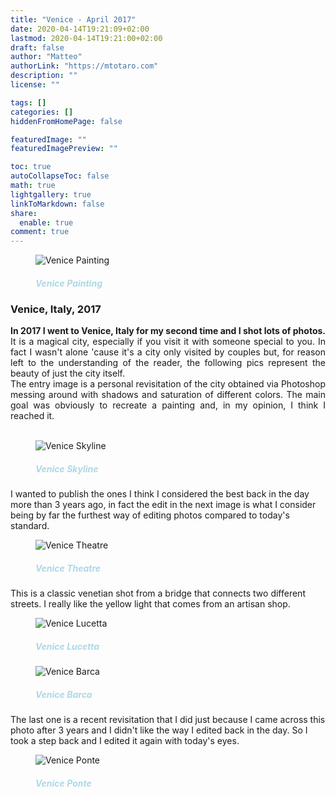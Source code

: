 ```yaml
---
title: "Venice - April 2017"
date: 2020-04-14T19:21:09+02:00
lastmod: 2020-04-14T19:21:00+02:00
draft: false
author: "Matteo"
authorLink: "https://mtotaro.com"
description: ""
license: ""

tags: []
categories: []
hiddenFromHomePage: false

featuredImage: ""
featuredImagePreview: ""

toc: true
autoCollapseToc: false
math: true
lightgallery: true
linkToMarkdown: false
share:
  enable: true
comment: true
---
```


<!--more-->
<figure>
    <img src="/images/uploads/Venice4.jpg" alt="Venice Painting" style="">
    <figcaption> <h5 style="color:lightblue;">Venice Painting</h5> </figcaption>
</figure>

<h3> Venice, Italy, 2017 </h3>

<p style="text-align:justify;">
<strong>In 2017 I went to Venice, Italy for my second time and I shot lots of photos.</strong> It is a magical city, especially if you visit it with someone special to you. In fact I wasn't alone 'cause it's a city only visited by couples but, for reason left to the understanding of the reader, the following pics represent the beauty of just the city itself. <br>
The entry image is a personal revisitation of the city obtained via Photoshop messing around with shadows and saturation of different colors. The main goal was obviously to recreate a painting and, in my opinion, I think I reached it.<br><br>

<figure>
    <img src="/images/uploads/Venice9.jpg" alt="Venice Skyline" style="">
    <figcaption> <h5 style="color:lightblue;">Venice Skyline</h5> </figcaption>
</figure>

I wanted to publish the ones I think I considered the best back in the day more than 3 years ago, in fact the edit in the next image is what I consider being by far the furthest way of editing photos compared to today's standard.

<figure>
    <img src="/images/uploads/Venice2.jpg" alt="Venice Theatre" style="">
    <figcaption> <h5 style="color:lightblue;">Venice Theatre</h5> </figcaption>
</figure>

This is a classic venetian shot from a bridge that connects two different streets. I really like the yellow light that comes from an artisan shop.

<figure>
    <img src="/images/uploads/Venice7.jpg" alt="Venice Lucetta" style="">
    <figcaption> <h5 style="color:lightblue;">Venice Lucetta</h5> </figcaption>
</figure>

<figure>
    <img src="/images/uploads/Venice5.jpg" alt="Venice Barca" style="">
    <figcaption> <h5 style="color:lightblue;">Venice Barca</h5> </figcaption>
</figure>
The last one is a recent revisitation that I did just because I came across this photo after 3 years and I didn't like the way I edited back in the day. So I took a step back and I edited it again with today's eyes.
<figure>
    <img src="/images/uploads/VeniceRivisitata.jpg" alt="Venice Ponte" style="">
    <figcaption> <h5 style="color:lightblue;">Venice Ponte</h5> </figcaption>
</figure>
</p>
